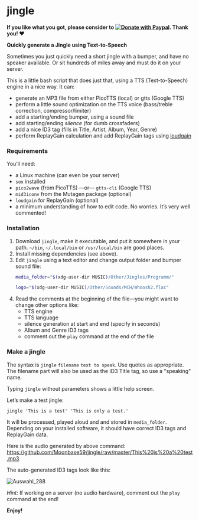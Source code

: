 # jingle

**If you like what you got, please consider to [![Donate with Paypal](https://www.paypalobjects.com/en_US/i/btn/btn_donate_LG.gif)](https://www.paypal.com/donate/?hosted_button_id=PBPR63362LDEU). Thank you! ❤️**

**Quickly generate a Jingle using Text-to-Speech**

Sometimes you just quickly need a short jingle with a bumper, and have no speaker available. Or sit hundreds of miles away and must do it on your server.

This is a little bash script that does just that, using a TTS (Text-to-Speech) engine in a nice way. It can:

- generate an MP3 file from either PicoTTS (local) or gtts (Google TTS)
- perform a little sound optimization on the TTS voice (bass/treble correction, compressor/limiter)
- add a starting/ending bumper, using a sound file
- add starting/ending _silence_ (for dumb crossfaders)
- add a nice ID3 tag (fills in Title, Artist, Album, Year, Genre)
- perform ReplayGain calculation and add ReplayGain tags using [loudgain](https://github.com/Moonbase59/loudgain)

### Requirements

You’ll need:

- a Linux machine (can even be your server)
- `sox` installed
- `pico2wave` (from PicoTTS) —or— `gtts-cli` (Google TTS)
- `mid3iconv` from the Mutagen package (optional)
- `loudgain` for ReplayGain (optional)
- a minimum understanding of how to edit code. No worries. It’s very well commented!

### Installation

1. Download `jingle`, make it executable, and put it somewhere in your path. `~/bin`, `~/.local/bin` or `/usr/local/bin` are good places.
2. Install missing dependencies (see above).
3. Edit `jingle` using a text editor and change output folder and bumper sound file:
   ```bash
   media_folder="$(xdg-user-dir MUSIC)/Other/Jingles/Programm/"
   ```
   ```bash
   logo="$(xdg-user-dir MUSIC)/Other/Sounds/MCH/Whoosh2.flac"
   ```
4. Read the comments at the beginning of the file—you might want to change other options like:
   - TTS engine
   - TTS language
   - silence generation at start and end (specify in seconds)
   - Album and Genre ID3 tags
   - comment out the `play` command at the end of the file

### Make a jingle

The syntax is `jingle` `filename` `text to speak`. Use quotes as appropriate. The filename part will also be used as the ID3 Title tag, so use a "speaking" name.

Typing `jingle` without parameters shows a little help screen.

Let’s make a test jingle:
```
jingle 'This is a test' 'This is only a test.'
```

It will be processed, played aloud and and stored in `media_folder`. Depending on your installed software, it should have correct ID3 tags and ReplayGain data.

Here is the audio generated by above command:  
https://github.com/Moonbase59/jingle/raw/master/This%20is%20a%20test.mp3

The auto-generated ID3 tags look like this:

![Auswahl_288](https://github.com/Moonbase59/jingle/assets/3706922/955387f9-e135-4f4d-96ef-962c258969f5)

_Hint:_ If working on a server (no audio hardware), comment out the `play` command at the end!

**Enjoy!**
